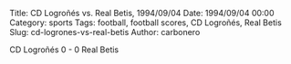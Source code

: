 Title: CD Logroñés vs. Real Betis, 1994/09/04
Date: 1994/09/04 00:00
Category: sports
Tags: football, football scores, CD Logroñés, Real Betis
Slug: cd-logrones-vs-real-betis
Author: carbonero


CD Logroñés 0 - 0 Real Betis
